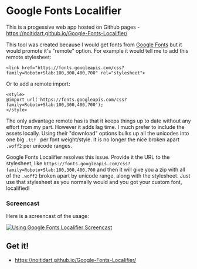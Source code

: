 # Google Fonts Localifier

This is a progessive web app hosted on Github pages - https://noitidart.github.io/Google-Fonts-Localifier/

This tool was created because I would get fonts from [Google Fonts](https://fonts.google.com/) but it would promote it's "remote" option. For example it would tell me to add this remote stylesheet:

```
<link href="https://fonts.googleapis.com/css?family=Roboto+Slab:100,300,400,700" rel="stylesheet">
```

Or to add a remote import:
```
<style>
@import url('https://fonts.googleapis.com/css?family=Roboto+Slab:100,300,400,700');
</style>
```

The only advantage remote has is that it keeps things up to date without any effort from my part. However it adds lag time. I much prefer to include the assets locally. Using their "download" options bulks up all the unicodes into one big `.ttf ` per font weight/style. It is no longer the nice broken apart `.woff2` per unicode ranges.

Google Fonts Localifier resolves this issue. Provide it the URL to the stylesheet, like `https://fonts.googleapis.com/css?family=Roboto+Slab:100,300,400,700` and then it will give you a zip with all of the `.woff2` broken apart by unicode range, along with the stylesheet. Just use that stylesheet as you normally would and you got your custom font, localified!

### Screencast

Here is a screencast of the usage:

[![Using Google Fonts Localifier Screencast](http://img.youtube.com/vi/4sbPmvvltP8/0.jpg)](http://www.youtube.com/watch?v=4sbPmvvltP8)

## Get it!
* https://noitidart.github.io/Google-Fonts-Localifier/